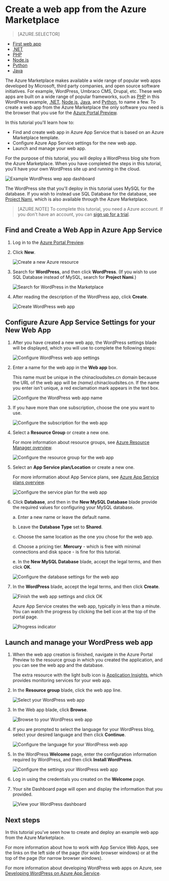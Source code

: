 <properties
	pageTitle="Create a web app from the Azure Marketplace | Azure"
	description="Learn how to create a new WordPress web app from the Azure Marketplace by using the Azure Portal Preview."
	services="app-service\web"
	documentationCenter=""
	authors="rmcmurray"
	manager="wpickett"
	editor=""/>

<tags
	ms.service="app-service-web"
	ms.workload="na"
	ms.tgt_pltfrm="na"
	ms.devlang="na"
	ms.topic="get-started-article"
	ms.date="07/11/2016"
	wacn.date=""
	ms.author="robmcm"/>

<!-- Note: This article replaces web-sites-php-web-site-gallery.md -->

# Create a web app from the Azure Marketplace

> [AZURE.SELECTOR]
- [First web app](/documentation/articles/app-service-web-get-started/)
- [.NET](/documentation/articles/web-sites-dotnet-get-started/)
- [PHP](/documentation/articles/app-service-web-php-get-started/)
- [Node.js](/documentation/articles/app-service-web-nodejs-get-started/)
- [Python](/documentation/articles/web-sites-python-ptvs-django-mysql/)
- [Java](/documentation/articles/web-sites-java-get-started/)


The Azure Marketplace makes available a wide range of popular web apps developed by Microsoft, third party companies, and open source software initiatives. For example, WordPress, Umbraco CMS, Drupal, etc. These web apps are built on a wide range of popular frameworks, such as [PHP] in this WordPress example, [.NET], [Node.js], [Java], and [Python], to name a few. To create a web app from the Azure Marketplace the only software you need is the browser that you use for the [Azure Portal Preview].

In this tutorial you'll learn how to:

* Find and create web app in Azure App Service that is based on an Azure Marketplace template.
* Configure Azure App Service settings for the new web app.
* Launch and manage your web app.

For the purpose of this tutorial, you will deploy a WordPress blog site from the Azure Marketplace. When you have completed the steps in this tutorial, you'll have your own WordPress site up and running in the cloud.

![Example WordPress wep app dashboard][WordPressDashboard1]

The WordPress site that you'll deploy in this tutorial uses MySQL for the database. If you wish to instead use SQL Database for the database, see [Project Nami], which is also available through the Azure Marketplace.

> [AZURE.NOTE]
> To complete this tutorial, you need a Azure account. If you don't have an account, you can [sign up for a trial][trial].

## Find and Create a Web App in Azure App Service

1. Log in to the [Azure Portal Preview].

1. Click **New**.
	
	![Create a new Azure resource][MarketplaceStart]
	
1. Search for **WordPress**, and then click **WordPress**. (If you wish to use SQL Database instead of MySQL, search for **Project Nami**.)

	![Search for WordPress in the Marketplace][MarketplaceSearch]
	
1. After reading the description of the WordPress app, click **Create**.

	![Create WordPress web app][MarketplaceCreate]

## Configure Azure App Service Settings for your New Web App

1. After you have created a new web app, the WordPress settings blade will be displayed, which you will use to complete the following steps:

	![Configure WordPress web app settings][ConfigStart]

1. Enter a name for the web app in the **Web app** box.

	This name must be unique in the chinacloudsites.cn domain because the URL of the web app will be *{name}*.chinacloudsites.cn. If the name you enter isn't unique, a red exclamation mark appears in the text box.

	![Configure the WordPress web app name][ConfigAppName]

1. If you have more than one subscription, choose the one you want to use. 

	![Configure the subscription for the web app][ConfigSubscription]

1. Select a **Resource Group** or create a new one.

	For more information about resource groups, see [Azure Resource Manager overview][ResourceGroups].

	![Configure the resource group for the web app][ConfigResourceGroup]

1. Select an **App Service plan/Location** or create a new one.

	For more information about App Service plans, see [Azure App Service plans overview][AzureAppServicePlans].	

	![Configure the service plan for the web app][ConfigServicePlan]

1. Click **Database**, and then in the **New MySQL Database** blade provide the required values for configuring your MySQL database.

	a. Enter a new name or leave the default name.

	b. Leave the **Database Type** set to **Shared**.

	c. Choose the same location as the one you chose for the web app.

	d. Choose a pricing tier. **Mercury** - which is free with minimal connections and disk space - is fine for this tutorial.

	e. In the **New MySQL Database** blade, accept the legal terms, and then click **OK**. 

	![Configure the database settings for the web app][ConfigDatabase]

1. In the **WordPress** blade, accept the legal terms, and then click **Create**. 

	![Finish the web app settings and click OK][ConfigFinished]

	Azure App Service creates the web app, typically in less than a minute. You can watch the progress by clicking the bell icon at the top of the portal page.

	![Progress indicator][ConfigProgress]

## Launch and manage your WordPress web app
	
1. When the web app creation is finished, navigate in the Azure Portal Preview to the resource group in which you created the application, and you can see the web app and the database.

	The extra resource with the light bulb icon is [Application Insights][ApplicationInsights], which provides monitoring services for your web app.

1. In the **Resource group** blade, click the web app line.

	![Select your WordPress web app][WordPressSelect]

1. In the Web app blade, click **Browse**.

	![Browse to your WordPress web app][WordPressBrowse]

1. If you are prompted to select the language for your WordPress blog, select your desired language and then click **Continue**.

	![Configure the language for your WordPress web app][WordPressLanguage]

1. In the WordPress **Welcome** page, enter the configuration information required by WordPress, and then click **Install WordPress**.

	![Configure the settings your WordPress web app][WordPressConfigure]

1. Log in using the credentials you created on the **Welcome** page.  

1. Your site Dashboard page will open and display the information that you provided.    

	![View your WordPress dashboard][WordPressDashboard2]

## Next steps

In this tutorial you've seen how to create and deploy an example web app from the Azure Marketplace.

For more information about how to work with App Service Web Apps, see the links on the left side of the page (for wide browser windows) or at the top of the page (for narrow browser windows).

For more information about developing WordPress web apps on Azure, see [Developing WordPress on Azure App Service][WordPressOnAzure]. 

<!-- URL List -->

[PHP]: /develop/php/
[.NET]: /develop/net/
[Node.js]: /develop/nodejs/
[Java]: /develop/java/
[Python]: /develop/python/
[activate]: https://azure.microsoft.com/pricing/member-offers/msdn-benefits-details/
[trial]: /pricing/1rmb-trial/
[ResourceGroups]: /documentation/articles/resource-group-overview/
[AzureAppServicePlans]: /documentation/articles/azure-web-sites-web-hosting-plans-in-depth-overview/
[ApplicationInsights]: https://azure.microsoft.com/services/application-insights/
[Azure Portal Preview]: https://portal.azure.cn/
[Project Nami]: http://projectnami.org/
[WordPressOnAzure]: /documentation/articles/develop-wordpress-on-app-service-web-apps/

<!-- IMG List -->

[MarketplaceStart]: ./media/app-service-web-create-web-app-from-marketplace/marketplacestart.png
[MarketplaceSearch]: ./media/app-service-web-create-web-app-from-marketplace/marketplacesearch.png
[MarketplaceCreate]: ./media/app-service-web-create-web-app-from-marketplace/marketplacecreate.png
[ConfigStart]: ./media/app-service-web-create-web-app-from-marketplace/configstart.png
[ConfigAppName]: ./media/app-service-web-create-web-app-from-marketplace/configappname.png
[ConfigSubscription]: ./media/app-service-web-create-web-app-from-marketplace/configsubscription.png
[ConfigResourceGroup]: ./media/app-service-web-create-web-app-from-marketplace/configresourcegroup.png
[ConfigServicePlan]: ./media/app-service-web-create-web-app-from-marketplace/configserviceplan.png
[ConfigDatabase]: ./media/app-service-web-create-web-app-from-marketplace/configdatabase.png
[ConfigFinished]: ./media/app-service-web-create-web-app-from-marketplace/configfinished.png
[ConfigProgress]: ./media/app-service-web-create-web-app-from-marketplace/configprogress.png
[WordPressSelect]: ./media/app-service-web-create-web-app-from-marketplace/wpselect.png
[WordPressBrowse]: ./media/app-service-web-create-web-app-from-marketplace/wpbrowse.png
[WordPressLanguage]: ./media/app-service-web-create-web-app-from-marketplace/wplanguage.png
[WordPressDashboard1]: ./media/app-service-web-create-web-app-from-marketplace/wpdashboard1.png
[WordPressDashboard2]: ./media/app-service-web-create-web-app-from-marketplace/wpdashboard2.png
[WordPressConfigure]: ./media/app-service-web-create-web-app-from-marketplace/wpconfigure.png
